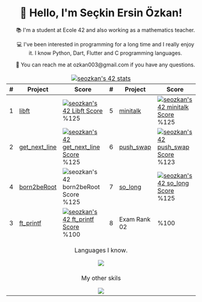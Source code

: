 <!DOCTYPE html>
<html>
   <head>
      <meta charset="UTF-8">
   </head>
   <body>
      <h1 align="center">👋 Hello, I'm Seçkin Ersin Özkan!</h1>
      <ul align="center">
         <p>📚 I'm a student at Ecole 42 and also working as a mathematics teacher.</p>
         <p>💻 I've been interested in programming for a long time and I really enjoy it. I know Python, Dart, Flutter and C programming languages.</p>
         <p>📧 You can reach me at ozkan003@gmail.com if you have any questions.</p>
      </ul>
      <table align="center">
         <thead>
            <tr>
               <td colspan="8" align="center">
                  <a href="https://github.com/JaeSeoKim/badge42">
                  <img src="https://badge42.vercel.app/api/v2/clf2uadqu00060fmq2i6ekgo4/stats?cursusId=21&coalitionId=232" alt="seozkan's 42 stats" />
                  </a>
               </td>
            </tr>
            <tr>
               <th>#</th>
               <th>Project</th>
               <th>Score</th>
               <th>#</th>
               <th>Project</th>
               <th>Score</th>
            </tr>
         </thead>
         <tbody>
            <tr>
               <td>1</td>
               <td><a href="https://github.com/seozkan/libft">libft</a></td>
               <td><a href="https://github.com/seozkan/libft"><img src="https://github.com/byaliego/42-project-badges/raw/main/badges/libft-bonus.png" alt="seozkan's 42 Libft Score" /></a>%125</td>
               <td>5</td>
               <td><a href="https://github.com/seozkan/minitalk">minitalk</a></td>
               <td><a href="https://github.com/seozkan/minitalk"><img src="https://github.com/byaliego/42-project-badges/blob/main/badges/minitalk-bonus.png?raw=true" alt="seozkan's 42 minitalk Score" /></a>%125</td>
            </tr>
            <tr>
               <td>2</td>
               <td><a href="https://github.com/seozkan/get_next_line">get_next_line</a></td>
               <td><a href="https://github.com/seozkan/get_next_line"><img src="https://github.com/byaliego/42-project-badges/raw/main/badges/get_next_line-bonus.png" alt="seozkan's 42 get_next_line Score" /></a>%125</td>
               <td>6</td>
               <td><a href="https://github.com/seozkan/push_swap">push_swap</a></td>
               <td><a href="https://github.com/seozkan/push_swap"><img src="https://github.com/byaliego/42-project-badges/blob/main/badges/push_swap-bonus.png?raw=true" alt="seozkan's 42 push_swap Score" /></a>%123</td>
            </tr>
            <tr>
               <td>4</td>
               <td><a href="https://github.com/seozkan/seozkan">born2beRoot</a></td>
               <td><img src="https://github.com/byaliego/42-project-badges/blob/main/badges/born2beroot-bonus.png?raw=true" alt="seozkan's 42 born2beRoot Score" />%125</td>
               <td>7</td>
               <td><a href="https://github.com/seozkan/so_long">so_long</a></td>
               <td><a href="https://github.com/seozkan/so_long"><img src="https://github.com/byaliego/42-project-badges/blob/main/badges/so_long-bonus.png?raw=true" alt="seozkan's 42 so_long Score" /></a>%125</td>
            </tr>
            <tr>
               <td>3</td>
               <td><a href="https://github.com/seozkan/ft_printf">ft_printf</a></td>
               <td><a href="https://github.com/seozkan/ft_printf"><img src="https://github.com/byaliego/42-project-badges/blob/main/badges/ft_printf-bonus.png?raw=true" alt="seozkan's 42 ft_printf Score" /></a>%100</td>
               <td>8</td>
               <td>Exam Rank 02</td>
               <td>%100</td>
            </tr>
            <tr>
               <td colspan="6" align="center">
                  <p>Languages I know.</p>
                  <a href="https://github.com/seozkan/seozkan">
                  <img src="https://skillicons.dev/icons?i=py,dart,flutter,c" />
                  </a> 
               </td>
            </tr>
            <tr>
               <td colspan="6" align="center">
                  <p>My other skils</p>
                  <a href="https://github.com/seozkan/seozkan">
                  <img src="https://skillicons.dev/icons?i=bootstrap,css,html,django,flask,docker,firebase,ai,linux,sqlite" />
                  </a> 
               </td>
            </tr>
         </tbody>
      </table>
   </body>
</html>
